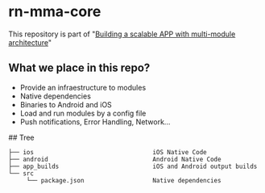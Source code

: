 # rn-mma-core

This repository is part of "[Building a scalable APP with multi-module architecture](https://github.com/G33N/rn-mma-app)"

## What we place in this repo?

* Provide an infraestructure to modules
* Native dependencies
* Binaries to Android and iOS
* Load and run modules by a config file
* Push notifications, Error Handling, Network...

## Tree
```
├── ios                                 iOS Native Code
├── android                             Android Native Code
├── app_builds                          iOS and Android output builds
└── src
     └── package.json                   Native dependencies
```
